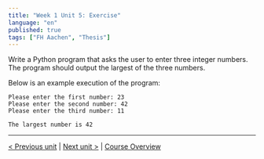 ```yaml
---
title: "Week 1 Unit 5: Exercise"
language: "en"
published: true
tags: ["FH Aachen", "Thesis"]
---
```


Write a Python program that asks the user to enter three integer numbers. The program should output the largest of the three numbers.

Below is an example execution of the program:

```Py
Please enter the first number: 23
Please enter the second number: 42
Please enter the third number: 11

The largest number is 42
```

---

[< Previous unit](/teaching/python-mooc/week1_unit6_using_multiple_if_statements) | [Next unit >](/teaching/python-mooc/week1_unit5_selftest) |
[Course Overview](/teaching/python-mooc)